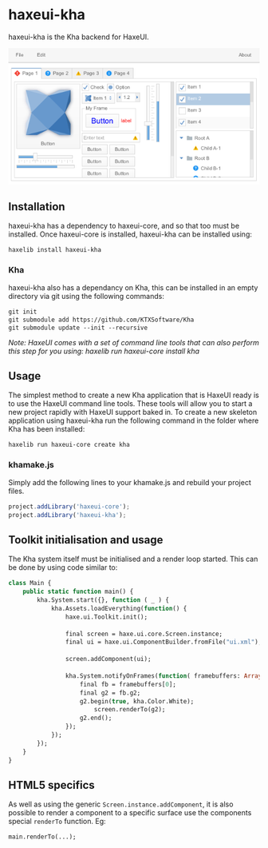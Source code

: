 haxeui-kha
================================

haxeui-kha is the Kha backend for HaxeUI.

![](./_assets/haxeui-kha-preview.png)

## Installation
haxeui-kha has a dependency to haxeui-core, and so that too must be installed. Once haxeui-core is installed, haxeui-kha can be installed using:

```
haxelib install haxeui-kha
```

### Kha
haxeui-kha also has a dependancy on Kha, this can be installed in an empty directory via git using the following commands:

```
git init
git submodule add https://github.com/KTXSoftware/Kha
git submodule update --init --recursive
```

_Note: HaxeUI comes with a set of command line tools that can also perform this step for you using:
haxelib run haxeui-core install kha_

## Usage
The simplest method to create a new Kha application that is HaxeUI ready is to use the HaxeUI command line tools. These tools will allow you to start a new project rapidly with HaxeUI support baked in. To create a new skeleton application using haxeui-kha run the following command in the folder where Kha has been installed:

```
haxelib run haxeui-core create kha
```

### khamake.js
Simply add the following lines to your khamake.js and rebuild your project files.

```js
project.addLibrary('haxeui-core');
project.addLibrary('haxeui-kha');
```

## Toolkit initialisation and usage
The Kha system itself must be initialised and a render loop started. This can be done by using code similar to:

```haxe
class Main {
    public static function main() {
        kha.System.start({}, function ( _ ) {
            kha.Assets.loadEverything(function() {
                haxe.ui.Toolkit.init();

                final screen = haxe.ui.core.Screen.instance;
                final ui = haxe.ui.ComponentBuilder.fromFile("ui.xml");

                screen.addComponent(ui);

                kha.System.notifyOnFrames(function( framebuffers: Array ) {
                    final fb = framebuffers[0];
                    final g2 = fb.g2;
                    g2.begin(true, kha.Color.White);
                        screen.renderTo(g2);
                    g2.end();
                });
            });
        });
    }
}
```

## HTML5 specifics
As well as using the generic `Screen.instance.addComponent`, it is also possible to render a component to a specific surface use the components special `renderTo` function. Eg:

```haxe
main.renderTo(...);
```
